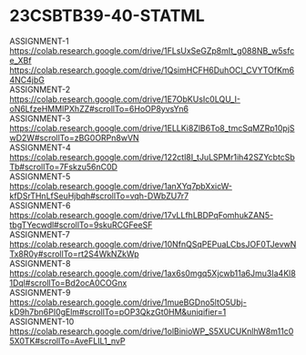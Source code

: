 # 23CSBTB39-40-STATML
ASSIGNMENT-1   
https://colab.research.google.com/drive/1FLsUxSeGZp8mIt_g088NB_w5sfce_XBf   
https://colab.research.google.com/drive/1QsimHCFH6DuhOCl_CVYTOfKm64NC4jbG  
ASSIGNMENT-2   
https://colab.research.google.com/drive/1E7ObKUsIc0LQU_I-oN6LfzeHMMIPXhZZ#scrollTo=6HoOP8yvsYn6   
ASSIGNMENT-3  
https://colab.research.google.com/drive/1ELLKi8ZlB6To8_tmcSqMZRp10pjSwD2W#scrollTo=zBG0ORPn8wVN  
ASSIGNMENT-4   
https://colab.research.google.com/drive/122ctl8I_tJuLSPMr1ih42SZYcbtcSbTb#scrollTo=7Fskzu56nC0D   
ASSIGNMENT-5   
https://colab.research.google.com/drive/1anXYq7pbXxicW-kfDSrTHnLfSeuHjbqh#scrollTo=vqh-DWbZU7r7   
ASSIGNMENT-6   
https://colab.research.google.com/drive/17vLLfhLBDPqFomhukZAN5-tbgTYecwdl#scrollTo=9skuRCGFeeSF        
ASSIGNMENT-7  
https://colab.research.google.com/drive/10NfnQSqPEPuaLCbsJOF0TJevwNTx8R0y#scrollTo=rt2S4WkNZkWp     
ASSIGNMENT-8    
https://colab.research.google.com/drive/1ax6s0mgq5Xjcwb11a6Jmu3Ia4Kl81Dql#scrollTo=Bd2ocA0COGnx  
ASSIGNMENT-9    
https://colab.research.google.com/drive/1mueBGDno5ltO5Ubj-kD9h7bn6PI0gElm#scrollTo=pOP3QkzGt0HM&uniqifier=1  
ASSIGNMENT-10   
https://colab.research.google.com/drive/1olBinioWP_S5XUCUKnlhW8m11c05X0TK#scrollTo=AveFLIL1_nvP  
